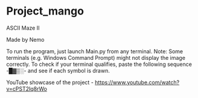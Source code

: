# Project_mango
 ASCII Maze II
 
 Made by Nemo

 To run the program, just launch Main.py from any terminal.
 Note: Some terminals (e.g. Windows Command Prompt) might not display the image correctly.
 To check if your terminal qualifies, paste the following sequence -█▓▒░- and see if each symbol is drawn.

 YouTube showcase of the project - https://www.youtube.com/watch?v=cPST2Iq8rWo
